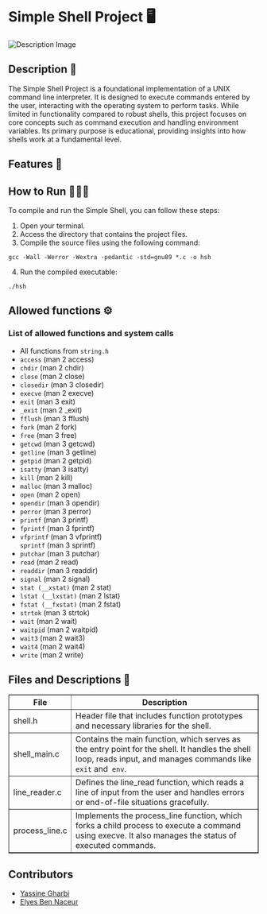 <h1>Simple Shell Project 🖥️</h1>
<img src="https://cdn.static-media.blent.ai/photos/blog/photo-1629654297299-c8506221ca97.jpg" alt="Description Image" style="max-width: 100%; height: auto;">
<h2>Description 📝</h2>
<p>The Simple Shell Project is a foundational implementation of a UNIX command line interpreter. It is designed to execute commands entered by the user, interacting with the operating system to perform tasks. While limited in functionality compared to robust shells, this project focuses on core concepts such as command execution and handling environment variables. Its primary purpose is educational, providing insights into how shells work at a fundamental level.</p>
<h2>Features 🚀</h2>
<p></p>
<h2>How to Run 👨🏻‍💻</h2>
<p>To compile and run the Simple Shell, you can follow these steps:</p>
<ol>
<li>Open your terminal.</li>
<li>Access the directory that contains the project files.</li>
<li>Compile the source files using the following command:</li>
</ol>
<pre><code>gcc -Wall -Werror -Wextra -pedantic -std=gnu89 *.c -o hsh</code></pre>
<ol start="4">
<li>Run the compiled executable:</li>
</ol>
<pre><code>./hsh</code></pre>
<h2>Allowed functions ⚙️</h2>
<h3>List of allowed functions and system calls</h3>
<ul>
    <li>All functions from <code>string.h</code></li>
    <li><code>access</code> (man 2 access)</li>
    <li><code>chdir</code> (man 2 chdir)</li>
    <li><code>close</code> (man 2 close)</li>
    <li><code>closedir</code> (man 3 closedir)</li>
    <li><code>execve</code> (man 2 execve)</li>
    <li><code>exit</code> (man 3 exit)</li>
    <li><code>_exit</code> (man 2 _exit)</li>
    <li><code>fflush</code> (man 3 fflush)</li>
    <li><code>fork</code> (man 2 fork)</li>
    <li><code>free</code> (man 3 free)</li>
    <li><code>getcwd</code> (man 3 getcwd)</li>
    <li><code>getline</code> (man 3 getline)</li>
    <li><code>getpid</code> (man 2 getpid)</li>
    <li><code>isatty</code> (man 3 isatty)</li>
    <li><code>kill</code> (man 2 kill)</li>
    <li><code>malloc</code> (man 3 malloc)</li>
    <li><code>open</code> (man 2 open)</li>
    <li><code>opendir</code> (man 3 opendir)</li>
    <li><code>perror</code> (man 3 perror)</li>
    <li><code>printf</code> (man 3 printf)</li>
    <li><code>fprintf</code> (man 3 fprintf)</li>
    <li><code>vfprintf</code> (man 3 vfprintf)</li>
    <code>sprintf</code> (man 3 sprintf)</li>
    <li><code>putchar</code> (man 3 putchar)</li>
    <li><code>read</code> (man 2 read)</li>
    <li><code>readdir</code> (man 3 readdir)</li>
    <li><code>signal</code> (man 2 signal)</li>
    <li><code>stat (__xstat)</code> (man 2 stat)</li>
    <li><code>lstat (__lxstat)</code> (man 2 lstat)</li>
    <li><code>fstat (__fxstat)</code> (man 2 fstat)</li>
    <li><code>strtok</code> (man 3 strtok)</li>
    <li><code>wait</code> (man 2 wait)</li>
    <li><code>waitpid</code> (man 2 waitpid)</li>
    <li><code>wait3</code> (man 2 wait3)</li>
    <li><code>wait4</code> (man 2 wait4)</li>
    <li><code>write</code> (man 2 write)</li>
</ul>
<h2>Files and Descriptions 📂</h2>
<table border="1">
<thead>
<tr>
<th>File</th>
<th>Description</th>
</tr>
</thead>
 <tbody>
<tr>
<td>shell.h</td>
<td>Header file that includes function prototypes and necessary libraries for the shell.</td>
</tr>
<tr>
<td>shell_main.c</td>
<td>Contains the main function, which serves as the entry point for the shell. It handles the shell loop, reads input, and manages commands like <code>exit</code> and<code> env</code>.</td>
</tr>
<tr>
<td>line_reader.c</td>
<td>Defines the line_read function, which reads a line of input from the user and handles errors or end-of-file situations gracefully.</td>
</tr>
<tr>
<td>process_line.c</td>
<td>Implements the process_line function, which forks a child process to execute a command using execve. It also manages the status of executed commands.</td>
</tr>
</tbody>
</table>
<h2>Contributors</h2>
<ul>
<li><a href="https://github.com/Yassine-Gharbi86" target="_blank">Yassine Gharbi</a></li>
<li><a href="https://github.com/ElyesBN44" target="_blank">Elyes Ben Naceur</a></li>
</ul>